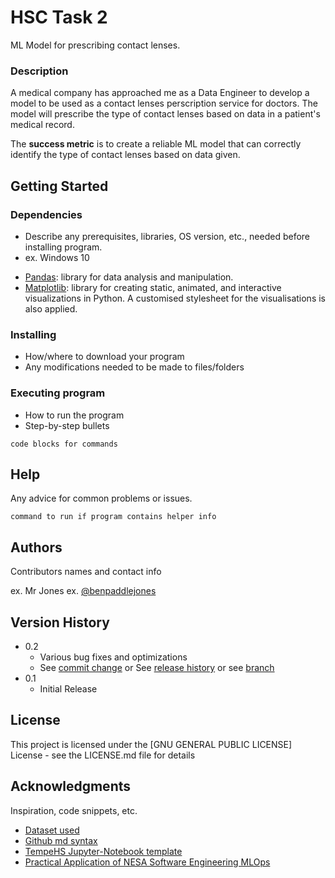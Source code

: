 # HSC Task 2
ML Model for prescribing contact lenses.

### Description
A medical company has approached me as a Data Engineer to develop a model to be used as a contact lenses perscription service for doctors. The model will prescribe the type of contact lenses based on data in a patient's medical record. 

The **success metric** is to create a reliable ML model that can correctly identify the type of contact lenses based on data given.

## Getting Started

### Dependencies

* Describe any prerequisites, libraries, OS version, etc., needed before installing program.
* ex. Windows 10

- [Pandas](https://pandas.pydata.org/): library for data analysis and manipulation.
- [Matplotlib](https://matplotlib.org): library for creating static, animated, and interactive visualizations in Python. A customised stylesheet for the visualisations is also applied.

### Installing

* How/where to download your program
* Any modifications needed to be made to files/folders

### Executing program

* How to run the program
* Step-by-step bullets
```
code blocks for commands
```

## Help

Any advice for common problems or issues.
```
command to run if program contains helper info
```

## Authors

Contributors names and contact info

ex. Mr Jones
ex. [@benpaddlejones](https://github.com/benpaddlejones)

## Version History

* 0.2
    * Various bug fixes and optimizations
    * See [commit change]() or See [release history]() or see [branch]()
* 0.1
    * Initial Release

## License

This project is licensed under the [GNU GENERAL PUBLIC LICENSE] License - see the LICENSE.md file for details

## Acknowledgments

Inspiration, code snippets, etc.
* [Dataset used](https://www.openml.org/search?type=data&status=active&id=1419&sort=runs)
* [Github md syntax](https://docs.github.com/en/get-started/writing-on-github/getting-started-with-writing-and-formatting-on-github/basic-writing-and-formatting-syntax)
* [TempeHS Jupyter-Notebook template](https://github.com/TempeHS/TempeHS_Jupyter-Notebook_DevContainer)
* [Practical Application of NESA Software Engineering MLOps](https://github.com/TempeHS/Practical-Application-of-NESA-Software-Engineering-MLOps)
